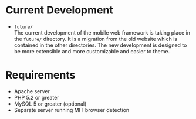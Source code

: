 # Current Development
* ``future/``  
The current development of the mobile web framework is taking place in the ``future/`` directory.
It is a migration from the old website which is contained in the other directories.  The new
development is designed to be more extensible and more customizable and easier to theme.

# Requirements
* Apache server
* PHP 5.2 or greater
* MySQL 5 or greater (optional)
* Separate server running MIT browser detection




